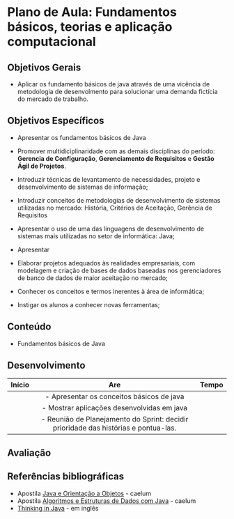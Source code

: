 # Plano de Aula: Fundamentos básicos, teorias e aplicação computacional


## Objetivos Gerais

- Aplicar os fundamento básicos de java através de uma vicência de metodologia de desenvolmento para solucionar uma demanda fictícia do mercado de trabalho.

## Objetivos Específicos

- Apresentar os fundamentos básicos de Java

- Promover multidiciplinaridade com as demais disciplinas do período: **Gerencia de Configuração**, **Gerenciamento de Requisitos** e **Gestão Ágil de Projetos**.

- Introduzir técnicas de levantamento de necessidades, projeto e desenvolvimento de sistemas de informação;

- Introduzir conceitos de metodologias de desenvolvimento de sistemas utilizadas no mercado: História, Critérios de Aceitação, Gerência de Requisitos

- Apresentar o uso de uma das linguagens de desenvolvimento de sistemas mais utilizadas no setor de informática: Java;

- Apresentar

- Elaborar projetos adequados às realidades empresariais, com modelagem e criação de bases de dados baseadas nos gerenciadores de banco de dados de maior aceitação no mercado;

- Conhecer os conceitos e termos inerentes à área de informática;

- Instigar os alunos a conhecer novas ferramentas;

## Conteúdo

- Fundamentos básicos de Java

## Desenvolvimento

| Início        | Are           | Tempo  |
| ------        |:-------------:| -----:|
|       | - Apresentar os conceitos básicos de java |  |
|       | - Mostrar aplicações desenvolvidas em java      |    |
|  | - Reunião de Planejamento do Sprint: decidir prioridade das histórias e pontua-las.      |     |


## Avaliação

## Referências bibliográficas

- Apostila [Java e Orientação a Objetos](http://www.caelum.com.br/apostila-java-orientacao-objetos/) - caelum
- Apostila [Algoritmos e Estruturas de Dados com Java](http://www.caelum.com.br/apostila-java-estrutura-dados/) - caelum
- [Thinking in Java](http://www.saeedsh.com/resources/Thinking%20in%20Java%204th%20Ed.pdf) - em inglês
